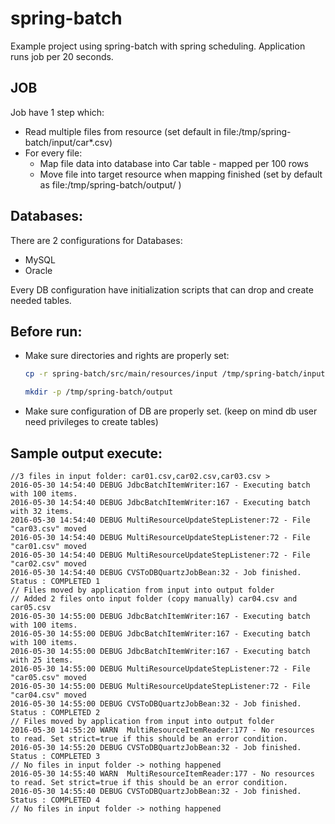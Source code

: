 # spring-batch
Example project using spring-batch with spring scheduling.
Application runs job per 20 seconds.



## JOB
Job have 1 step which:
- Read multiple files from resource (set default in file:/tmp/spring-batch/input/car*.csv)
- For every file:
	+ Map file data into database into Car table - mapped per 100 rows
	+ Move file into target resource when mapping finished (set by default as file:/tmp/spring-batch/output/ )



## Databases:
There are 2 configurations for Databases:
- MySQL
- Oracle

Every DB configuration have initialization scripts that can drop and create needed tables.



## Before run:
- Make sure directories and rights are properly set:

  ``` bash
  cp -r spring-batch/src/main/resources/input /tmp/spring-batch/input
  ```
  
  ``` bash
  mkdir -p /tmp/spring-batch/output
  ```
- Make sure configuration of DB are properly set. (keep on mind db user need privileges to create tables)



## Sample output execute:
```
//3 files in input folder: car01.csv,car02.csv,car03.csv >
2016-05-30 14:54:40 DEBUG JdbcBatchItemWriter:167 - Executing batch with 100 items.
2016-05-30 14:54:40 DEBUG JdbcBatchItemWriter:167 - Executing batch with 32 items.
2016-05-30 14:54:40 DEBUG MultiResourceUpdateStepListener:72 - File "car03.csv" moved
2016-05-30 14:54:40 DEBUG MultiResourceUpdateStepListener:72 - File "car01.csv" moved
2016-05-30 14:54:40 DEBUG MultiResourceUpdateStepListener:72 - File "car02.csv" moved
2016-05-30 14:54:40 DEBUG CVSToDBQuartzJobBean:32 - Job finished. Status : COMPLETED 1
// Files moved by application from input into output folder
// Added 2 files onto input folder (copy manually) car04.csv and car05.csv
2016-05-30 14:55:00 DEBUG JdbcBatchItemWriter:167 - Executing batch with 100 items.
2016-05-30 14:55:00 DEBUG JdbcBatchItemWriter:167 - Executing batch with 100 items.
2016-05-30 14:55:00 DEBUG JdbcBatchItemWriter:167 - Executing batch with 25 items.
2016-05-30 14:55:00 DEBUG MultiResourceUpdateStepListener:72 - File "car05.csv" moved
2016-05-30 14:55:00 DEBUG MultiResourceUpdateStepListener:72 - File "car04.csv" moved
2016-05-30 14:55:00 DEBUG CVSToDBQuartzJobBean:32 - Job finished. Status : COMPLETED 2
// Files moved by application from input into output folder
2016-05-30 14:55:20 WARN  MultiResourceItemReader:177 - No resources to read. Set strict=true if this should be an error condition.
2016-05-30 14:55:20 DEBUG CVSToDBQuartzJobBean:32 - Job finished. Status : COMPLETED 3
// No files in input folder -> nothing happened
2016-05-30 14:55:40 WARN  MultiResourceItemReader:177 - No resources to read. Set strict=true if this should be an error condition.
2016-05-30 14:55:40 DEBUG CVSToDBQuartzJobBean:32 - Job finished. Status : COMPLETED 4
// No files in input folder -> nothing happened
```
